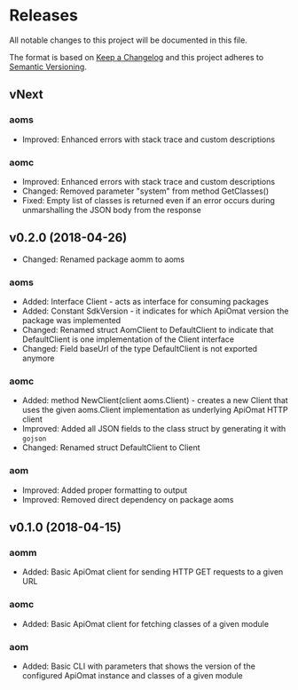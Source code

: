 Releases
========

All notable changes to this project will be documented in this file.

The format is based on [Keep a Changelog](http://keepachangelog.com/en/1.0.0/) and this project adheres to [Semantic Versioning](http://semver.org/spec/v2.0.0.html).

vNext
-----

### aoms

- Improved: Enhanced errors with stack trace and custom descriptions

### aomc

- Improved: Enhanced errors with stack trace and custom descriptions
- Changed: Removed parameter "system" from method GetClasses()
- Fixed: Empty list of classes is returned even if an error occurs during unmarshalling the JSON body from the response

v0.2.0 (2018-04-26)
-------------------

- Changed: Renamed package aomm to aoms

### aoms

- Added: Interface Client - acts as interface for consuming packages
- Added: Constant SdkVersion - it indicates for which ApiOmat version the package was implemented
- Changed: Renamed struct AomClient to DefaultClient to indicate that DefaultClient is one implementation of the Client interface
- Changed: Field baseUrl of the type DefaultClient is not exported anymore

### aomc

- Added: method NewClient(client aoms.Client) - creates a new Client that uses the given aoms.Client implementation as underlying ApiOmat HTTP client
- Improved: Added all JSON fields to the class struct by generating it with `gojson`
- Changed: Renamed struct DefaultClient to Client

### aom

- Improved: Added proper formatting to output
- Improved: Removed direct dependency on package aoms

v0.1.0 (2018-04-15)
-------------------

### aomm

- Added: Basic ApiOmat client for sending HTTP GET requests to a given URL

### aomc

- Added: Basic ApiOmat client for fetching classes of a given module

### aom

- Added: Basic CLI with parameters that shows the version of the configured ApiOmat instance and classes of a given module
